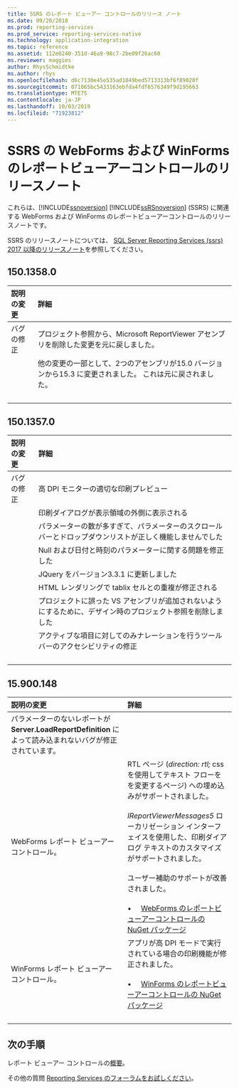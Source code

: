 ```yaml
---
title: SSRS のレポート ビューアー コントロールのリリース ノート
ms.date: 09/20/2018
ms.prod: reporting-services
ms.prod_service: reporting-services-native
ms.technology: application-integration
ms.topic: reference
ms.assetid: 112e0240-351d-46a9-98c7-2be09f26ac60
ms.reviewer: maggies
author: RhysSchmidtke
ms.author: rhys
ms.openlocfilehash: d6c7130e45e535ad1849bed5713313bf6f89020f
ms.sourcegitcommit: 071065bc5433163ebfda4fdf6576349f9d195663
ms.translationtype: MTE75
ms.contentlocale: ja-JP
ms.lasthandoff: 10/03/2019
ms.locfileid: "71923812"
---
```

# <a name="release-notes-for-the-report-viewer-controls-for-webforms-and-winforms-of-ssrs"></a>SSRS の WebForms および WinForms のレポートビューアーコントロールのリリースノート

これらは、[!INCLUDE[ssnoversion](../../includes/ssnoversion-md.md)] [!INCLUDE[ssRSnoversion](../../includes/ssrsnoversion-md.md)] (SSRS) に関連する WebForms および WinForms のレポートビューアーコントロールのリリースノートです。

SSRS のリリースノートについては、 [SQL Server Reporting Services (ssrs) 2017 以降のリリースノート](../release-notes-reporting-services.md)を参照してください。

## <a name="15013580"></a>150.1358.0
| 説明の変更 | 詳細 |
| :----------------- | :------ |
| バグの修正 | プロジェクト参照から、Microsoft ReportViewer アセンブリを削除した変更を元に戻しました。 |
|           | 他の変更の一部として、2つのアセンブリが15.0 バージョンから15.3 に変更されました。 これは元に戻されました。 |
| &nbsp; | &nbsp; |

## <a name="15013570"></a>150.1357.0
| 説明の変更 | 詳細 |
| :----------------- | :------ |
| バグの修正  | 高 DPI モニターの適切な印刷プレビュー |
|            | 印刷ダイアログが表示領域の外側に表示される |
|            | パラメーターの数が多すぎて、パラメーターのスクロールバーとドロップダウンリストが正しく機能しませんでした |
|            | Null および日付と時刻のパラメーターに関する問題を修正した |
|            | JQuery をバージョン3.3.1 に更新しました |
|            | HTML レンダリングで tablix セルとの重複が修正される |
|            | プロジェクトに誤った VS アセンブリが追加されないようにするために、デザイン時のプロジェクト参照を削除しました |
|            | アクティブな項目に対してのみナレーションを行うツールバーのアクセシビリティの修正 |
| &nbsp; | &nbsp; |

## <a name="15900148"></a>15.900.148

| 説明の変更 | 詳細 |
| :----------------- | :------ |
| パラメーターのないレポートが **Server.LoadReportDefinition** によって読み込まれないバグが修正されています。 | &nbsp; |
| WebForms レポート ビューアー コントロール。 | RTL ページ (*direction: rtl;* css を使用してテキスト フローをを変更するページ) への埋め込みがサポートされました。<br/><br/>*IReportViewerMessages5* ローカリゼーション インターフェイスを使用した、印刷ダイアログ テキストのカスタマイズがサポートされました。<br/><br/>ユーザー補助のサポートが改善されました。<br/><br/>&bull; &nbsp; &nbsp; [WebForms のレポートビューアーコントロールの NuGet パッケージ](https://www.nuget.org/packages/Microsoft.ReportingServices.ReportViewerControl.Webforms/150.900.148) |
| WinForms レポート ビューアー コントロール。 | アプリが高 DPI モードで実行されている場合の印刷機能が修正されました。<br/><br/>&bull; &nbsp; &nbsp; [WinForms のレポートビューアーコントロールの NuGet パッケージ](https://www.nuget.org/packages/Microsoft.ReportingServices.ReportViewerControl.Winforms/150.900.148) |
| &nbsp; | &nbsp; |

## <a name="next-steps"></a>次の手順

レポート ビューアー コントロールの[概要](integrating-reporting-services-using-reportviewer-controls-get-started.md)。

その他の質問 [Reporting Services のフォーラムをお試しください](https://go.microsoft.com/fwlink/?LinkId=620231)。
